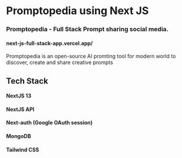# Promptopedia using Next JS

### Promptopedia - Full Stack Prompt sharing social media.
#### <link>next-js-full-stack-app.vercel.app/</link>

Promptopedia is an open-source AI promting tool for modern world to discover, create and share creative prompts

## Tech Stack 

#### NextJS 13 
#### NextJS API
#### Next-auth (Google OAuth session)
#### MongoDB
#### Tailwind CSS


